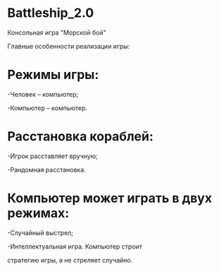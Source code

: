 # Battleship_2.0
Консольная игра "Морской бой"

Главные особенности реализации игры:
# Режимы игры:
-Человек – компьютер;

-Компьютер – компьютер.
# Расстановка кораблей:
-Игрок расставляет вручную;

-Рандомная расстановка.
# Компьютер может играть в двух режимах:
-Случайный выстрел;

-Интеллектуальная игра. Компьютер строит

стратегию игры, а не стреляет случайно.

